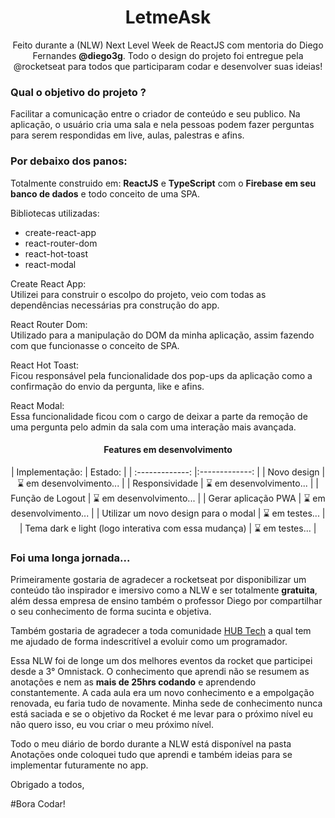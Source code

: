 <h1 align="center">LetmeAsk</h1>
 <p align="center">
Feito durante a (NLW) Next Level Week de ReactJS com mentoria do Diego Fernandes <strong>@diego3g</strong>.
Todo o design do projeto foi entregue pela @rocketseat para todos que participaram codar e desenvolver suas ideias!
</p>

<h3> Qual o objetivo do projeto ? </h3>
<p>
Facilitar a comunicação entre o criador de conteúdo e seu publico. 
Na aplicação, o usuário cria uma sala e nela pessoas podem fazer perguntas para serem respondidas em live, aulas, palestras e afins.
</p>

### Por debaixo dos panos:
<p>
Totalmente construido em: <strong>ReactJS</strong> e <strong>TypeScript</strong> com o <strong>Firebase em seu banco de dados</strong> e todo conceito de uma SPA.

Bibliotecas utilizadas:
<ul>
    <li>create-react-app</li>
    <li>react-router-dom</li>
    <li>react-hot-toast</li>
    <li>react-modal</li>
</ul>
</p>
<p> 
Create React App:
<br>
 Utilizei para construir o escolpo do projeto, veio com todas as dependências necessárias pra construção do app.

 React Router Dom:
<br>
 Utilizado para a manipulação do DOM da minha aplicação, assim fazendo com que funcionasse o conceito de SPA.

 React Hot Toast:
<br>
 Ficou responsável pela funcionalidade dos pop-ups da aplicação como a confirmação do envio da pergunta, like e afins.

 React Modal:
<br>
 Essa funcionalidade ficou com o cargo de deixar a parte da remoção de uma pergunta pelo admin da sala com uma interação mais avançada.

</p>

<h4 align="center">Features em desenvolvimento</h4>

<p align="center">
   | Implementação:                                       | Estado:                   |
   | :-------------:                                      |:-------------:            |
   | Novo design                                          | ⌛ em desenvolvimento...  |
   | Responsividade                                       | ⌛ em desenvolvimento...  |
   | Função de Logout                                     | ⌛ em desenvolvimento...  |
   | Gerar aplicação PWA                                  | ⌛ em desenvolvimento...  |
   | Utilizar um novo design para o modal                 | ⌛ em testes...           |
   | Tema dark e light (logo interativa com essa mudança) | ⌛ em testes...           |
</p>

### Foi uma longa jornada...
<p>
Primeiramente gostaria de agradecer a rocketseat por disponibilizar um conteúdo tão inspirador e imersivo como a NLW e ser totalmente <strong>gratuita</strong>, além dessa empresa de ensino também o professor Diego por compartilhar o seu conhecimento de forma sucinta e objetiva.

Também gostaria de agradecer a toda comunidade [HUB Tech](https://ahub.tech/discord) a qual tem me ajudado de forma indescritível a evoluir como um programador.

Essa NLW foi de longe um dos melhores eventos da rocket que participei desde a 3° Omnistack. O conhecimento que aprendi não se resumem as anotações e nem as <strong>mais de 25hrs codando</strong> e aprendendo constantemente. A cada aula era um novo conhecimento e a empolgação renovada, eu faria tudo de novamente. Minha sede de conhecimento nunca está saciada e se o objetivo da Rocket é me levar para o próximo nível eu não quero isso, eu vou criar o meu próximo nível.

Todo o meu diário de bordo durante a NLW está disponível na pasta Anotações onde coloquei tudo que aprendi e também ideias para se implementar futuramente no app.


Obrigado a todos,

#Bora Codar!
</p>

<!--

“We keep moving forward, opening up new doors and
  doing new things, because we’re curious ...
    and curiosity keeps leading us down new paths.”

                  -Walt Disney

-->
